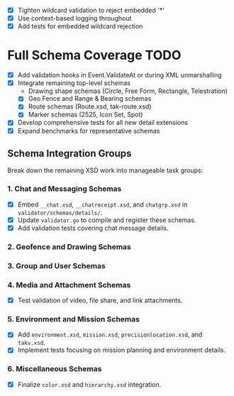 - [x] Tighten wildcard validation to reject embedded '*'
- [x] Use context-based logging throughout
- [x] Add tests for embedded wildcard rejection
# Full Schema Coverage TODO
<!-- Remaining detail schemas have been embedded and compiled -->
- [x] Add validation hooks in Event.ValidateAt or during XML unmarshalling
- [x] Integrate remaining top-level schemas
  - Drawing shape schemas (Circle, Free Form, Rectangle, Telestration)
  - [x] Geo Fence and Range & Bearing schemas
  - [x] Route schemas (Route.xsd, tak-route.xsd)
  - [x] Marker schemas (2525, Icon Set, Spot)
- [x] Develop comprehensive tests for all new detail extensions
- [x] Expand benchmarks for representative schemas

## Schema Integration Groups

Break down the remaining XSD work into manageable task groups:

### 1. Chat and Messaging Schemas
- [x] Embed `__chat.xsd`, `__chatreceipt.xsd`, and `chatgrp.xsd` in `validator/schemas/details/`.
- [x] Update `validator.go` to compile and register these schemas.
- [x] Add validation tests covering chat message details.

### 2. Geofence and Drawing Schemas
<!-- Completed -->

### 3. Group and User Schemas
<!-- Completed -->

### 4. Media and Attachment Schemas
- [x] Test validation of video, file share, and link attachments.

### 5. Environment and Mission Schemas
- [x] Add `environment.xsd`, `mission.xsd`, `precisionlocation.xsd`, and `takv.xsd`.
- [x] Implement tests focusing on mission planning and environment details.

### 6. Miscellaneous Schemas
- [x] Finalize `color.xsd` and `hierarchy.xsd` integration.
